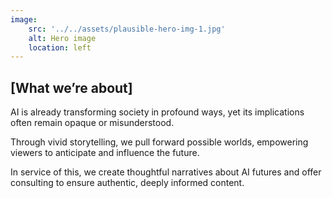 ```yaml
---
image:
    src: '../../assets/plausible-hero-img-1.jpg'
    alt: Hero image
    location: left
---
```


## [What we’re about]

AI is already transforming society in profound ways, yet its implications often remain opaque or misunderstood.

Through vivid storytelling, we pull forward possible worlds, empowering viewers to anticipate and influence the future.

In service of this, we create thoughtful narratives about AI futures and offer consulting to ensure authentic, deeply informed content.
